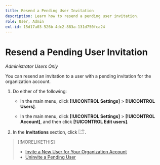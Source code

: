 ```yaml
---
title: Resend a Pending User Invitation
description: Learn how to resend a pending user invitation.
role: User, Admin
exl-id: 15d17a03-526b-4dc2-883a-131d750fca24
---
```

# Resend a Pending User Invitation

*Administrator Users Only*

You can resend an invitation to a user with a pending invitation for the organization account.

1. Do either of the following:

    * In the main menu, click **[!UICONTROL Settings]** > **[!UICONTROL Users]**.

    * In the main menu, click **[!UICONTROL Settings]** > **[!UICONTROL Account]**, and then click **[!UICONTROL Edit users]**.

1. In the **Invitations** section, click ![Resend](/help/dsp/assets/resend.png).

>[!MORELIKETHIS]
>
>* [Invite a New User for Your Organization Account](user-invite.md)
>* [Uninvite a Pending User](user-uninvite.md)

<!-- >* [Edit User Permissions or Delete a User](user-edit.md) -->
